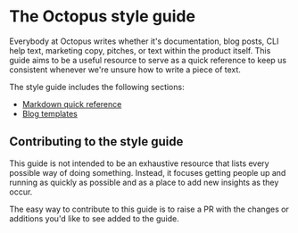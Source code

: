 # The Octopus style guide

Everybody at Octopus writes whether it's documentation, blog posts, CLI help text, marketing copy, pitches, or text within the product itself. This guide aims to be a useful resource to serve as a quick reference to keep us consistent whenever we're unsure how to write a piece of text.

The style guide includes the following sections:

- [Markdown quick reference](markdown.md)
- [Blog templates](blog-templates/readme.md)

## Contributing to the style guide

This guide is not intended to be an exhaustive resource that lists every possible way of doing something. Instead, it focuses getting people up and running as quickly as possible and as a place to add new insights as they occur.

The easy way to contribute to this guide is to raise a PR with the changes or additions you'd like to see added to the guide.

